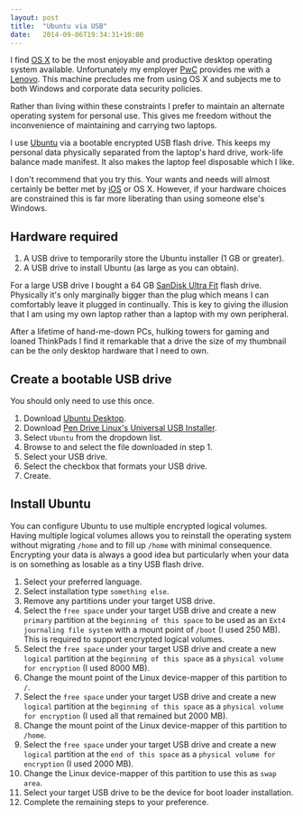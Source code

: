 ```yaml
---
layout: post
title:  "Ubuntu via USB"
date:   2014-09-06T19:34:31+10:00
---
```


I find [OS X][] to be the most enjoyable and productive desktop operating system available.
Unfortunately my employer [PwC][] provides me with a [Lenovo][].
This machine precludes me from using OS X and subjects me to both Windows and corporate data security policies.

[OS X]: https://apple.com/osx
[PwC]: http://pwc.com.au
[Lenovo]: http://shop.lenovo.com/il/en/laptops/thinkpad/t-series/t440s

Rather than living within these constraints I prefer to maintain an alternate operating system for personal use.
This gives me freedom without the inconvenience of maintaining and carrying two laptops.

I use [Ubuntu][] via a bootable encrypted USB flash drive.
This keeps my personal data physically separated from the laptop's hard drive, work-life balance made manifest.
It also makes the laptop feel disposable which I like.

[Ubuntu]: http://ubuntu.com/desktop

I don't recommend that you try this.
Your wants and needs will almost certainly be better met by [iOS][] or OS X.
However, if your hardware choices are constrained this is far more liberating than using someone else's Windows.

[iOS]: https://apple.com/ios

## Hardware required

1. A USB drive to temporarily store the Ubuntu installer (1 GB or greater).
1. A USB drive to install Ubuntu (as large as you can obtain).

For a large USB drive I bought a 64 GB [SanDisk Ultra Fit][] flash drive.
Physically it's only marginally bigger than the plug which means I can comfortably leave it plugged in continually.
This is key to giving the illusion that I am using my own laptop rather than a laptop with my own peripheral.

[SanDisk Ultra Fit]: http://sandisk.com/products/usb/drives/ultra-fit3

After a lifetime of hand-me-down PCs, hulking towers for gaming and loaned ThinkPads I find it remarkable that a drive the size of my thumbnail can be the only desktop hardware that I need to own.

## Create a bootable USB drive

You should only need to use this once.

1. Download [Ubuntu Desktop][].
1. Download [Pen Drive Linux's Universal USB Installer][].
1. Select `Ubuntu` from the dropdown list.
1. Browse to and select the file downloaded in step 1.
1. Select your USB drive.
1. Select the checkbox that formats your USB drive.
1. Create.

[Ubuntu Desktop]: http://ubuntu.com/download/desktop
[Pen Drive Linux's Universal USB Installer]: http://pendrivelinux.com/universal-usb-installer-easy-as-1-2-3

## Install Ubuntu

You can configure Ubuntu to use multiple encrypted logical volumes.
Having multiple logical volumes allows you to reinstall the operating system without migrating `/home` and to fill up `/home` with minimal consequence.
Encrypting your data is always a good idea but particularly when your data is on something as losable as a tiny USB flash drive.

1. Select your preferred language.
1. Select installation type `something else`.
1. Remove any partitions under your target USB drive.
1. Select the `free space` under your target USB drive and create a new `primary` partition at the `beginning of this space` to be used as an `Ext4 journaling file system` with a mount point of `/boot` (I used 250 MB).
This is required to support encrypted logical volumes.
1. Select the `free space` under your target USB drive and create a new `logical` partition at the `beginning of this space` as a `physical volume for encryption` (I used 8000 MB).
1. Change the mount point of the Linux device-mapper of this partition to `/`.
1. Select the `free space` under your target USB drive and create a new `logical` partition at the `beginning of this space` as a `physical volume for encryption` (I used all that remained but 2000 MB).
1. Change the mount point of the Linux device-mapper of this partition to `/home`.
1. Select the `free space` under your target USB drive and create a new `logical` partition at the `end of this space` as a `physical volume for encryption` (I used 2000 MB).
1. Change the Linux device-mapper of this partition to use this as `swap area`.
1. Select your target USB drive to be the device for boot loader installation.
1. Complete the remaining steps to your preference.
